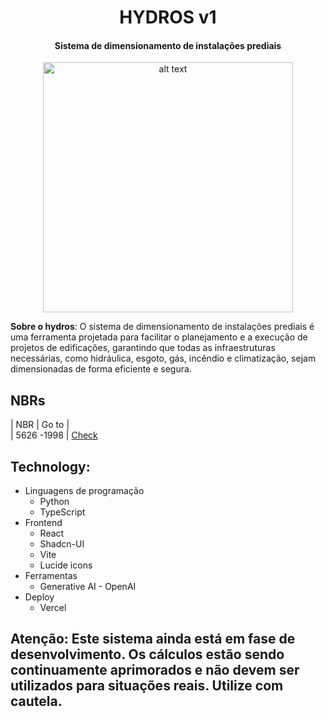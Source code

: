 <h1 align="center">HYDROS v1</h1>

<h4 align="center">Sistema de dimensionamento de instalações prediais</h4>

<p align="center">
  <img src="" alt="alt text" width="400">
</p>


**Sobre o hydros**: O sistema de dimensionamento de instalações prediais é uma ferramenta projetada para facilitar o planejamento e a execução de projetos de edificações, 
garantindo que todas as infraestruturas necessárias, como hidráulica, esgoto, gás, incêndio e climatização, sejam dimensionadas de forma eficiente e segura.


## NBRs

| NBR        | Go to                                                                                                                  |                                  
| 5626 -1998        | [Check](https://ecivilufes.wordpress.com/wp-content/uploads/2013/06/nbr-05626-1998-instalac3a7c3a3o-predial-de-c3a1gua-fria.pdf)                                       


## Technology:

- Linguagens de programação 
  - Python
  - TypeScript
- Frontend
  - React
  - Shadcn-UI
  - Vite
  - Lucide icons
- Ferramentas
  - Generative AI - OpenAI
- Deploy
  - Vercel

## Atenção: Este sistema ainda está em fase de desenvolvimento. Os cálculos estão sendo continuamente aprimorados e não devem ser utilizados para situações reais. Utilize com cautela.

